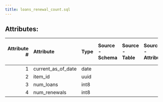 ```yaml
---
title: loans_renewal_count.sql
---
```

## Attributes:

|   Attribute # | Attribute          | Type   | Source - Schema   | Source - Table   | Source - Attribute   | Source - Type   | Source - Multiple values   | Aggregation   | Description   | Notes   |
|--------------:|:-------------------|:-------|:------------------|:-----------------|:---------------------|:----------------|:---------------------------|:--------------|:--------------|:--------|
|             1 | current_as_of_date | date   |                   |                  |                      |                 |                            |               |               |         |
|             2 | item_id            | uuid   |                   |                  |                      |                 |                            |               |               |         |
|             3 | num_loans          | int8   |                   |                  |                      |                 |                            |               |               |         |
|             4 | num_renewals       | int8   |                   |                  |                      |                 |                            |               |               |         |